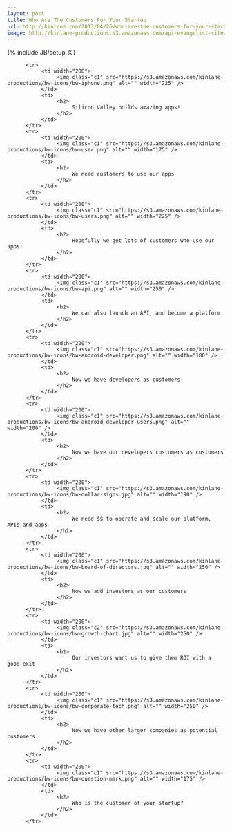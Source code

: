 ```yaml
---
layout: post
title: Who Are The Customers For Your Startup
url: http://kinlane.com/2013/04/26/who-are-the-customers-for-your-startup/
image: http://kinlane-productions.s3.amazonaws.com/api-evangelist-site/blog/bw-question-mark.png
---
```

{% include JB/setup %}
<table class="c3" cellspacing="5" cellpadding="5" width="95%">
     
          <tr>
               <td width="200">
                    <img class="c1" src="https://s3.amazonaws.com/kinlane-productions/bw-icons/bw-iphone.png" alt="" width="225" />
               </td>
               <td>
                    <h2>
                         Silicon Valley builds amazing apps!
                    </h2>
               </td>
          </tr>
          <tr>
               <td width="200">
                    <img class="c1" src="https://s3.amazonaws.com/kinlane-productions/bw-icons/bw-user.png" alt="" width="175" />
               </td>
               <td>
                    <h2>
                         We need customers to use our apps
                    </h2>
               </td>
          </tr>
          <tr>
               <td width="200">
                    <img class="c1" src="https://s3.amazonaws.com/kinlane-productions/bw-icons/bw-users.png" alt="" width="225" />
               </td>
               <td>
                    <h2>
                         Hopefully we get lots of customers who use our apps!
                    </h2>
               </td>
          </tr>
          <tr>
               <td width="200">
                    <img class="c1" src="https://s3.amazonaws.com/kinlane-productions/bw-icons/bw-api.png" alt="" width="250" />
               </td>
               <td>
                    <h2>
                         We can also launch an API, and become a platform
                    </h2>
               </td>
          </tr>
          <tr>
               <td width="200">
                    <img class="c1" src="https://s3.amazonaws.com/kinlane-productions/bw-icons/bw-android-developer.png" alt="" width="180" />
               </td>
               <td>
                    <h2>
                         Now we have developers as customers
                    </h2>
               </td>
          </tr>
          <tr>
               <td width="200">
                    <img class="c1" src="https://s3.amazonaws.com/kinlane-productions/bw-icons/bw-android-developer-users.png" alt="" width="200" />
               </td>
               <td>
                    <h2>
                         Now we have our developers customers as customers
                    </h2>
               </td>
          </tr>
          <tr>
               <td width="200">
                    <img class="c1" src="https://s3.amazonaws.com/kinlane-productions/bw-icons/bw-dollar-signs.jpg" alt="" width="190" />
               </td>
               <td>
                    <h2>
                         We need $$ to operate and scale our platform, APIs and apps
                    </h2>
               </td>
          </tr>
          <tr>
               <td width="200">
                    <img class="c1" src="https://s3.amazonaws.com/kinlane-productions/bw-icons/bw-board-of-directors.jpg" alt="" width="250" />
               </td>
               <td>
                    <h2>
                         Now we add investors as our customers
                    </h2>
               </td>
          </tr>
          <tr>
               <td width="200">
                    <img class="c2" src="https://s3.amazonaws.com/kinlane-productions/bw-icons/bw-growth-chart.jpg" alt="" width="250" />
               </td>
               <td>
                    <h2>
                         Our investors want us to give them ROI with a good exit
                    </h2>
               </td>
          </tr>
          <tr>
               <td width="200">
                    <img class="c1" src="https://s3.amazonaws.com/kinlane-productions/bw-icons/bw-corporate-tech.png" alt="" width="250" />
               </td>
               <td>
                    <h2>
                         Now we have other larger companies as potential customers
                    </h2>
               </td>
          </tr>
          <tr>
               <td width="200">
                    <img class="c1" src="https://s3.amazonaws.com/kinlane-productions/bw-icons/bw-question-mark.png" alt="" width="175" />
               </td>
               <td>
                    <h2>
                         Who is the customer of your startup?
                    </h2>
               </td>
          </tr>
     
</table>